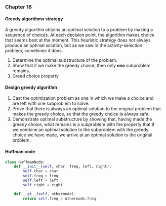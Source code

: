 ### Chapter 16

#### Greedy algorithms strategy

A greedy algorithm obtains an optimal solution to a problem by making a sequence
of choices. At each decision point, the algorithm makes choice that seems best at
the moment. This heuristic strategy does not always produce an optimal solution,
but as we saw in the activity-selection problem, sometimes it does.

1. Determine the optimal substructure of the problem.
2. Show that if we make the greedy choice, then only **one** subproblem remains.
3. Greed choice property

#### Design greedy algorithm

1. Cast the optimization problem as one in which we make a choice and are left
with one subproblem to solve.
2. Prove that there is always an optimal solution to the original problem that makes
the greedy choice, so that the greedy choice is always safe.
3. Demonstrate optimal substructure by showing that, having made the greedy
choice, what remains is a subproblem with the property that if we combine an
optimal solution to the subproblem with the greedy choice we have made, we
arrive at an optimal solution to the original problem.

#### Huffman code

```python
class HuffmanNode:
    def __init__(self, char, freq, left, right):
        self.char = char
        self.freq = freq
        self.left = left
        self.right = right

    def __gt__(self, othernode):
        return self.freq > othernode.freq
```
